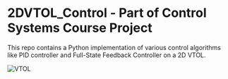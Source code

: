 # 2DVTOL_Control - Part of Control Systems Course Project
This repo contains a Python implementation of various control algorithms like PID controller and Full-State Feedback Controller on a 2D VTOL.

![VTOL](https://github.com/vshivaraman/2DVTOL_Control/images/2DVTOL.png)



